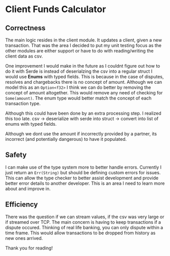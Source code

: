 # Client Funds Calculator

## Correctness
The main logic resides in the client module. It updates a client, given a new transaction.
That was the area I decided to put my unit testing focus as the other modules are either support or have to do with reading/writing the client data as csv.

One improvement I would make in the future as I couldnt figure out how to do it with Serde is instead of deserialzing the csv into a regular struct I would use **Enums** with typed fields.
This is because in the case of disputes, resolves and chargebacks there is no concept of amount. Although we can model this as an `Option<f32>` I think we can do better by
removing the concept of amount altogether. This would remove any need of checking for `Some(amount)`. The enum type would better match the concept of each transaction type.

Although this could have been done by an extra processing step. I realized this too late.
csv -> deserialize with serde into struct -> convert into list of enums with typed fields.

Although we dont use the amount if incorrectly provided by a partner, its incorrect (and potentially dangerous) to have it populated.

## Safety
I can make use of the type system more to better handle errors. Currently I just return an `Err(String)` but should be defining custom errors for issues.
This can allow the type checker to better assist development and provide better error details to another developer.
This is an area I need to learn more about and improve in.

## Efficiency
There was the question if we can stream values, if the csv was very large or if streamed over TCP.
The main concern is having to keep transactions if a dispute occured.
Thinking of real life banking, you can only dispute within a time frame. This would allow transactions to be dropped from history as new ones arrived.


Thank you for reading!